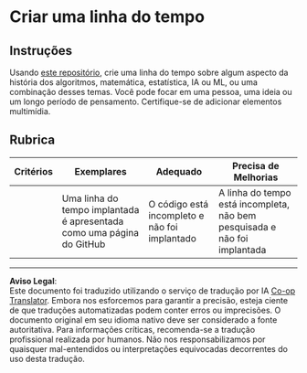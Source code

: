<!--
CO_OP_TRANSLATOR_METADATA:
{
  "original_hash": "eb6e4d5afd1b21a57d2b9e6d0aac3969",
  "translation_date": "2025-08-29T21:34:04+00:00",
  "source_file": "1-Introduction/2-history-of-ML/assignment.md",
  "language_code": "br"
}
-->
# Criar uma linha do tempo

## Instruções

Usando [este repositório](https://github.com/Digital-Humanities-Toolkit/timeline-builder), crie uma linha do tempo sobre algum aspecto da história dos algoritmos, matemática, estatística, IA ou ML, ou uma combinação desses temas. Você pode focar em uma pessoa, uma ideia ou um longo período de pensamento. Certifique-se de adicionar elementos multimídia.

## Rubrica

| Critérios | Exemplares                                         | Adequado                                | Precisa de Melhorias                                             |
| --------- | -------------------------------------------------- | --------------------------------------- | ---------------------------------------------------------------- |
|           | Uma linha do tempo implantada é apresentada como uma página do GitHub | O código está incompleto e não foi implantado | A linha do tempo está incompleta, não bem pesquisada e não foi implantada |

---

**Aviso Legal**:  
Este documento foi traduzido utilizando o serviço de tradução por IA [Co-op Translator](https://github.com/Azure/co-op-translator). Embora nos esforcemos para garantir a precisão, esteja ciente de que traduções automatizadas podem conter erros ou imprecisões. O documento original em seu idioma nativo deve ser considerado a fonte autoritativa. Para informações críticas, recomenda-se a tradução profissional realizada por humanos. Não nos responsabilizamos por quaisquer mal-entendidos ou interpretações equivocadas decorrentes do uso desta tradução.